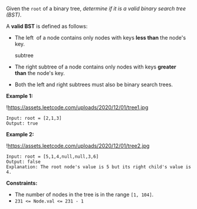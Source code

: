 Given the `root` of a binary tree, *determine if it is a valid binary search tree (BST)*.

A **valid BST** is defined as follows:

- The left  of a node contains only nodes with keys **less than** the node's key.
    
    subtree
    
- The right subtree of a node contains only nodes with keys **greater than** the node's key.
- Both the left and right subtrees must also be binary search trees.

**Example 1:**

!https://assets.leetcode.com/uploads/2020/12/01/tree1.jpg

```
Input: root = [2,1,3]
Output: true

```

**Example 2:**

!https://assets.leetcode.com/uploads/2020/12/01/tree2.jpg

```
Input: root = [5,1,4,null,null,3,6]
Output: false
Explanation: The root node's value is 5 but its right child's value is 4.

```

**Constraints:**

- The number of nodes in the tree is in the range `[1, 104]`.
- `231 <= Node.val <= 231 - 1`